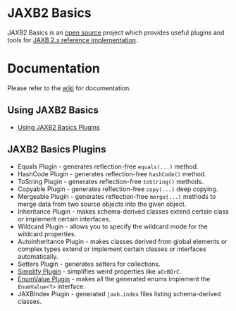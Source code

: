# JAXB2 Basics

JAXB2 Basics is an [open source](https://github.com/highsource/jaxb2-basics/blob/master/LICENSE) project
which provides useful plugins and tools for [JAXB 2.x reference implementation](https://jaxb.java.net/).

# Documentation

Please refer to the [wiki](https://github.com/highsource/jaxb2-basics/wiki) for documentation.

## Using JAXB2 Basics

* [Using JAXB2 Basics Plugins](https://github.com/highsource/jaxb2-basics/wiki/Using-JAXB2-Basics-Plugins)

## JAXB2 Basics Plugins
* Equals Plugin - generates reflection-free `equals(...)` method.
* HashCode Plugin - generates reflection-free `hashCode()` method.
* ToString Plugin - generates reflection-free `toString()` methods.
* Copyable Plugin - generates reflection-free `copy(...)` deep copying.
* Mergeable Plugin - generates reflection-free `merge(...)` methods to merge data from two source objects into the given object.
* Inheritance Plugin - makes schema-derived classes extend certain class or implement certain interfaces.
* Wildcard Plugin - allows you to specify the wildcard mode for the wildcard properties.
* AutoInheritance Plugin - makes classes derived from global elements or complex types extend or implement certain classes or interfaces automatically.
* Setters Plugin - generates setters for collections.
* [Simplify Plugin](https://github.com/highsource/jaxb2-basics/wiki/JAXB2-Simplify-Plugin) - simplifies weird properties like `aOrBOrC`.
* [EnumValue Plugin](https://github.com/highsource/jaxb2-basics/wiki/JAXB2-EnumValue-Plugin) - makes all the generated enums implement the `EnumValue<T>` interface.
* JAXBIndex Plugin - generated `jaxb.index` files listing schema-derived classes.
